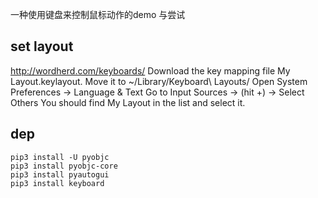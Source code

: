 
一种使用键盘来控制鼠标动作的demo 与尝试


## set layout

http://wordherd.com/keyboards/
Download the key mapping file My Layout.keylayout.
Move it to ~/Library/Keyboard\ Layouts/
Open System Preferences -> Language & Text
Go to Input Sources -> (hit +) -> Select Others
You should find My Layout in the list and select it.

## dep

```
pip3 install -U pyobjc
pip3 install pyobjc-core
pip3 install pyautogui
pip3 install keyboard
```

